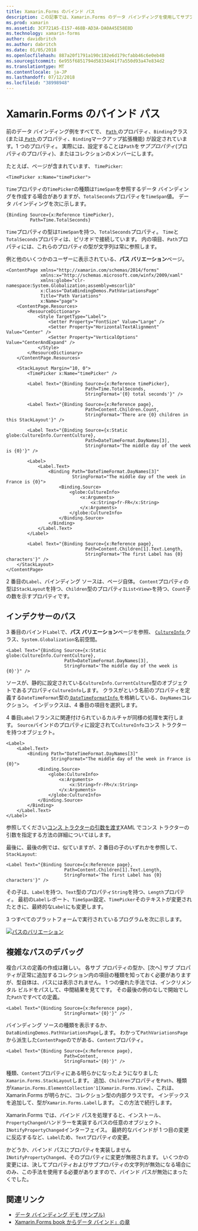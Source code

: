 ```yaml
---
title: Xamarin.Forms のバインド パス
description: この記事では、Xamarin.Forms のデータ バインディングを使用してサブプロパティとバインディング クラスのパスのプロパティを持つコレクションのメンバーにアクセスする方法について説明します。
ms.prod: xamarin
ms.assetid: 3CF721A5-E157-468B-AD3A-DA0A45E58E8D
ms.technology: xamarin-forms
author: davidbritch
ms.author: dabritch
ms.date: 01/05/2018
ms.openlocfilehash: 887a20f1791a190c182e6d179cfabb46c6e0eb48
ms.sourcegitcommit: 6e955f6851794d58334d41f7a550d93a47e834d2
ms.translationtype: MT
ms.contentlocale: ja-JP
ms.lasthandoff: 07/12/2018
ms.locfileid: "38998948"
---
```

# <a name="xamarinforms-binding-path"></a>Xamarin.Forms のバインド パス

前のデータ バインディング例をすべてで、 [ `Path` ](xref:Xamarin.Forms.Binding.Path)のプロパティ、`Binding`クラス (または[ `Path` ](xref:Xamarin.Forms.Xaml.BindingExtension.Path)のプロパティ、`Binding`マークアップ拡張機能) が設定されています。1 つのプロパティ。 実際には、設定することは`Path`を*サブプロパティ*(プロパティのプロパティ)、またはコレクションのメンバーにします。

たとえば、ページが含まれています、 `TimePicker`:

```xaml
<TimePicker x:Name="timePicker">
```

`Time`プロパティの`TimePicker`の種類は`TimeSpan`を参照するデータ バインディングを作成する場合がありますが、`TotalSeconds`プロパティを`TimeSpan`値。 データ バインディングを次に示します。

```xaml
{Binding Source={x:Reference timePicker},
         Path=Time.TotalSeconds}
```

`Time`プロパティの型は`TimeSpan`を持つ、`TotalSeconds`プロパティ。 `Time`と`TotalSeconds`プロパティは、ピリオドで接続しています。 内の項目、`Path`プロパティには、これらのプロパティの型が文字列は常に参照します。

例と他のいくつかのユーザーに表示されている、**パス バリエーション**ページ。

```xaml
<ContentPage xmlns="http://xamarin.com/schemas/2014/forms"
             xmlns:x="http://schemas.microsoft.com/winfx/2009/xaml"
             xmlns:globe="clr-namespace:System.Globalization;assembly=mscorlib"
             x:Class="DataBindingDemos.PathVariationsPage"
             Title="Path Variations"
             x:Name="page">
    <ContentPage.Resources>
        <ResourceDictionary>
            <Style TargetType="Label">
                <Setter Property="FontSize" Value="Large" />
                <Setter Property="HorizontalTextAlignment" Value="Center" />
                <Setter Property="VerticalOptions" Value="CenterAndExpand" />
            </Style>
        </ResourceDictionary>
    </ContentPage.Resources>

    <StackLayout Margin="10, 0">
        <TimePicker x:Name="timePicker" />

        <Label Text="{Binding Source={x:Reference timePicker},
                              Path=Time.TotalSeconds,
                              StringFormat='{0} total seconds'}" />

        <Label Text="{Binding Source={x:Reference page},
                              Path=Content.Children.Count,
                              StringFormat='There are {0} children in this StackLayout'}" />

        <Label Text="{Binding Source={x:Static globe:CultureInfo.CurrentCulture},
                              Path=DateTimeFormat.DayNames[3],
                              StringFormat='The middle day of the week is {0}'}" />

        <Label>
            <Label.Text>
                <Binding Path="DateTimeFormat.DayNames[3]"
                         StringFormat="The middle day of the week in France is {0}">
                    <Binding.Source>
                        <globe:CultureInfo>
                            <x:Arguments>
                                <x:String>fr-FR</x:String>
                            </x:Arguments>
                        </globe:CultureInfo>
                    </Binding.Source>
                </Binding>
            </Label.Text>
        </Label>

        <Label Text="{Binding Source={x:Reference page},
                              Path=Content.Children[1].Text.Length,
                              StringFormat='The first Label has {0} characters'}" />
    </StackLayout>
</ContentPage>
```

2 番目の`Label`、バインディング ソースは、ページ自体。 `Content`プロパティの型は`StackLayout`を持つ、`Children`型のプロパティ`IList<View>`を持つ、`Count`子の数を示すプロパティです。

## <a name="paths-with-indexers"></a>インデクサーのパス

3 番目のバインド`Label`で、**パス バリエーション**ページを参照、 [ `CultureInfo` ](xref:System.Globalization.CultureInfo)クラス、`System.Globalization`名前空間。

```xaml
<Label Text="{Binding Source={x:Static globe:CultureInfo.CurrentCulture},
                      Path=DateTimeFormat.DayNames[3],
                      StringFormat='The middle day of the week is {0}'}" />
```

ソースが、静的に設定されている`CultureInfo.CurrentCulture`型のオブジェクトであるプロパティ`CultureInfo`します。 クラスがという名前のプロパティを定義する`DateTimeFormat`型の[ `DateTimeFormatInfo` ](xref:System.Globalization.DateTimeFormatInfo)を格納している、`DayNames`コレクション。 インデックスは、4 番目の項目を選択します。

4 番目`Label`フランスに関連付けられているカルチャが同様の処理を実行します。 `Source`バインドのプロパティに設定されて`CultureInfo`コンス トラクターを持つオブジェクト。

```xaml
<Label>
    <Label.Text>
        <Binding Path="DateTimeFormat.DayNames[3]"
                 StringFormat="The middle day of the week in France is {0}">
            <Binding.Source>
                <globe:CultureInfo>
                    <x:Arguments>
                        <x:String>fr-FR</x:String>
                    </x:Arguments>
                </globe:CultureInfo>
            </Binding.Source>
        </Binding>
    </Label.Text>
</Label>
```

参照してください[コンス トラクターの引数を渡す](~/xamarin-forms/xaml/passing-arguments.md#constructor_arguments)XAML でコンス トラクターの引数を指定する方法の詳細についてはします。

最後に、最後の例では、似ていますが、2 番目の子のいずれかを参照して、 `StackLayout`:

```xaml
<Label Text="{Binding Source={x:Reference page},
                      Path=Content.Children[1].Text.Length,
                      StringFormat='The first Label has {0} characters'}" />
```

その子は、`Label`を持つ、`Text`型のプロパティ`String`を持つ、`Length`プロパティ。 最初の`Label`レポート、`TimeSpan`設定、`TimePicker`そのテキストが変更されたときに、最終的な`Label`にも変更します。

3 つすべてのプラットフォームで実行されているプログラムを次に示します。

[![パスのバリエーション](binding-path-images/pathvariations-small.png "パス バリエーション")](binding-path-images/pathvariations-large.png#lightbox "パスのバリエーション")

## <a name="debugging-complex-paths"></a>複雑なパスのデバッグ

複合パスの定義の作成は難しい。 各サブ プロパティの型か、[次へ] サブ プロパティが正常に追加するコレクション内の項目の種類を知っておく必要がありますが、型自体は、パスには表示されません。 1 つの優れた手法では、インクリメンタル ビルドをパスして、中間結果を見てです。 その最後の例のなしで開始でした`Path`ですべての定義。

```xaml
<Label Text="{Binding Source={x:Reference page},
                      StringFormat='{0}'}" />
```

バインディング ソースの種類を表示するか、`DataBindingDemos.PathVariationsPage`します。 わかって`PathVariationsPage`から派生した`ContentPage`のでがある、`Content`プロパティ。

```xaml
<Label Text="{Binding Source={x:Reference page},
                      Path=Content,
                      StringFormat='{0}'}" />
```

種類、`Content`プロパティにある明らかになったようになりました`Xamarin.Forms.StackLayout`します。 追加、`Children`プロパティを`Path`、種類が`Xamarin.Forms.ElementCollection'1[Xamarin.Forms.View]`、これは、Xamarin.Forms が明らかに、コレクション型の内部クラスです。 インデックスを追加して、型が`Xamarin.Forms.Label`します。 この方法で続行します。

Xamarin.Forms では、バインド パスを処理すると、インストール、`PropertyChanged`ハンドラーを実装するパスの任意のオブジェクト、`INotifyPropertyChanged`インターフェイス。 最終的なバインドが 1 つ目の変更に反応するなど、`Label`ため、`Text`プロパティの変更。

かどうか、バインド パスにプロパティを実装しません`INotifyPropertyChanged`、そのプロパティに変更が無視されます。 いくつかの変更には、決してプロパティおよびサブプロパティの文字列が無効になる場合にのみ、この手法を使用する必要がありますので、バインド パスが無効にまったくでした。



## <a name="related-links"></a>関連リンク

- [データ バインディング デモ (サンプル)](https://developer.xamarin.com/samples/xamarin-forms/DataBindingDemos/)
- [Xamarin.Forms book からデータ バインド」の章](~/xamarin-forms/creating-mobile-apps-xamarin-forms/summaries/chapter16.md)
